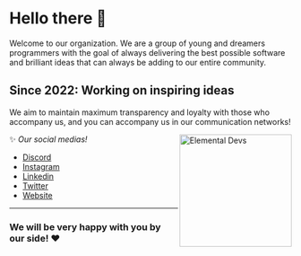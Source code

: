 # Hello there 👋

Welcome to our organization. We are a group of young and dreamers programmers with the goal of always delivering the best possible software and brilliant ideas that can always be adding to our entire community.

## Since 2022: Working on inspiring ideas
We aim to maintain maximum transparency and loyalty with those who accompany us, and you can accompany us in our communication networks!

<div style="display: inline_block">
    <img align="right" alt="Elemental Devs" src="https://media.discordapp.net/attachments/861650276519641109/957447272466116638/ElementalDEVS-cNome.png" style="height: 200px; width:200px">
</div>

✨ *Our social medias!*
- [Discord](https://discord.gg/KGGBC2NeRZ:target="_blank")
- [Instagram](https://instagram.com/)
- [Linkedin](https://www.linkedin.com/company/elemental-developers)
- [Twitter](https://twitter.com/)
- [Website]()

---

### We will be very happy with you by our side! ❤